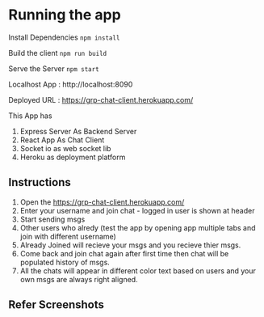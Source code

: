 # Running the app

Install Dependencies `npm install`

Build the client `npm run build`

Serve the Server `npm start`

Localhost App : http://localhost:8090

Deployed URL : https://grp-chat-client.herokuapp.com/

This App has
1. Express Server As Backend Server
2. React App As Chat Client
3. Socket io as web socket lib
4. Heroku as deployment platform

## Instructions

1. Open the https://grp-chat-client.herokuapp.com/
2. Enter your username and join chat - logged in user is shown at header
3. Start sending msgs
4. Other users who alredy (test the app by opening app multiple tabs and join with different username)
5. Already Joined will recieve your msgs and you recieve thier msgs.
6. Come back and join chat again after first time then chat will be populated history of msgs.
7. All the chats will appear in different color text based on users and your own msgs are always right aligned.

## Refer Screenshots

